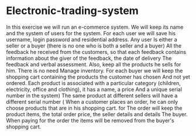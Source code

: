 # Electronic-trading-system
In this exercise we will run an e-commerce system. We will keep its name and the system of users for the system.
For each user we will save his username, login password and residential address. Any user
Is either a seller or a buyer (there is no one who is both a seller and a buyer)
All the feedback he received from the customers, so that each feedback contains information about the giver of the feedback, the date of delivery
The feedback and verbal assessment. Also, keep all the products he sells for him. There is no need
Manage inventory. For each buyer we will keep the shopping cart containing the products the customer has chosen
And not yet ordered. Each product is associated with a particular category (children, electricity, office and clothing), it has a name, a price
And a unique serial number in the system) The same product at different sellers will have a different serial number (
When a customer places an order, he can only choose products that are in his shopping cart. for
The order will keep the product items, the total order price, the seller details and details
The buyer. When paying for the order the items will be removed from the buyer's shopping cart.
